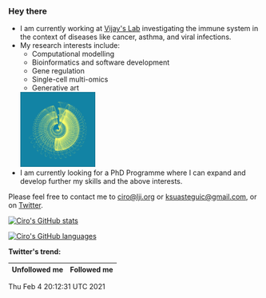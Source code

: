 ### Hey there

- I am currently working at [Vijay's Lab](https://github.com/vijaybioinfo) investigating the immune system in the context of diseases like cancer, asthma, and viral infections.
- My research interests include:
  + Computational modelling
  + Bioinformatics and software development
  + Gene regulation
  + Single-cell multi-omics
  + Generative art
  <img src="img/2020-12-29-23-14_seed_1767.png" width="150" height="150">
- I am currently looking for a PhD Programme where I can expand and develop further my skills and the above interests.

Please feel free to contact me to ciro@lji.org or ksuasteguic@gmail.com, or on [Twitter](https://twitter.com/cramsuig).

[![Ciro's GitHub stats](https://github-readme-stats.vercel.app/api?username=ciro&show_icons=true&theme=gruvbox)](https://github.com/anuraghazra/github-readme-stats)

[![Ciro's GitHub languages](https://github-readme-stats.vercel.app/api/top-langs?username=vijaybioinfo&layout=compact&theme=dark)](https://github.com/anuraghazra/github-readme-stats)

**Twitter's trend:**

| Unfollowed me |  Followed me |
| --- | --- |
Thu Feb  4 20:12:31 UTC 2021
